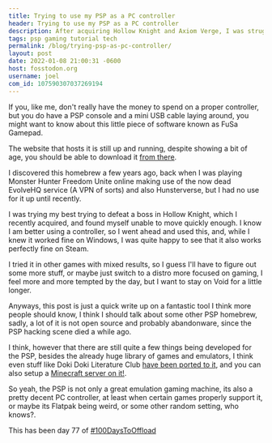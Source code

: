 ```yaml
---
title: Trying to use my PSP as a PC controller
header: Trying to use my PSP as a PC controller
description: After acquiring Hollow Knight and Axiom Verge, I was struggling to move around just with my keyboard, so I went ahead and found about some PSP software to fix that
tags: psp gaming tutorial tech
permalink: /blog/trying-psp-as-pc-controller/
layout: post
date: 2022-01-08 21:00:31 -0600
host: fosstodon.org
username: joel
com_id: 107590307037269194
---
```


If you, like me, don't really have the money to spend on a proper controller, but you do have a PSP console and a mini USB cable laying around, you might want to know about this little piece of software known as FuSa Gamepad.

The website that hosts it is still up and running, despite showing a bit of age, you should be able to download it [from there](https://foosa.do.am/load/fusa_gamepad_version_03/3-1-0-33). 

I discovered this homebrew a few years ago, back when I was playing Monster Hunter Freedom Unite online making use of the now dead EvolveHQ service (A VPN of sorts) and also Hunsterverse, but I had no use for it up until recently.

I was trying my best trying to defeat a boss in Hollow Knight, which I recently acquired, and found myself unable to move quickly enough. I know I am better using a controller, so I went ahead and used this, and, while I knew it worked fine on Windows, I was quite happy to see that it also works perfectly fine on Steam. 

I tried it in other games with mixed results, so I guess I'll have to figure out some more stuff, or maybe just switch to a distro more focused on gaming, I feel more and more tempted by the day, but I want to stay on Void for a little longer.

Anyways, this post is just a quick write up on a fantastic tool I think more people should know, I think I should talk about some other PSP homebrew, sadly, a lot of it is not open source and probably abandonware, since the PSP hacking scene died a while ago.

I think, however that there are still quite a few things being developed for the PSP, besides the already huge library of games and emulators, I think even stuff like Doki Doki Literature Club [have been ported to it](https://github.com/LukeZGD/DDLC-LOVE), and you can also setup a [Minecraft server on it!](https://github.com/IridescentRose/Craft-Server).

So yeah, the PSP is not only a great emulation gaming machine, its also a pretty decent PC controller, at least when certain games properly support it, or maybe its Flatpak being weird, or some other random setting, who knows?.

This has been day 77 of [#100DaysToOffload](https://100DaysToOffload.com)


